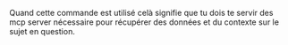 Quand cette commande est utilisé celà signifie que tu dois te servir des mcp server nécessaire pour récupérer des données et du contexte sur le sujet en question. 
